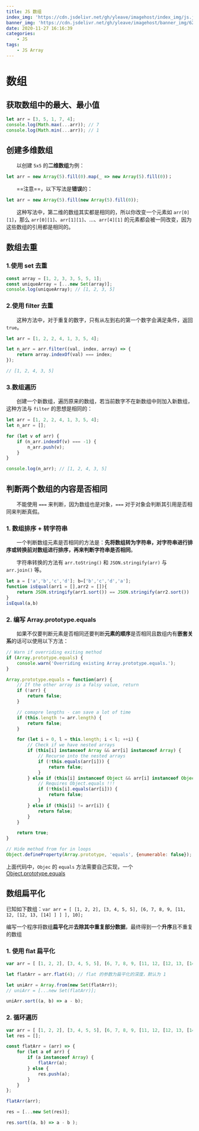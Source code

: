 ```yaml
---
title: JS 数组
index_img: 'https://cdn.jsdelivr.net/gh/yleave/imagehost/index_img/js.jpg'
banner_img: 'https://cdn.jsdelivr.net/gh/yleave/imagehost/banner_img/62.jpg'
date: 2020-11-27 16:16:39
categories:
    - JS
tags:
    - JS Array
---
```



# 数组

## 获取数组中的最大、最小值

```js
let arr = [3, 5, 1, 7, 4];
console.log(Math.max(...arr)); // 7
console.log(Math.min(...arr)); // 1
```

## 创建多维数组

&emsp;&emsp;以创建 `5x5` 的**二维数组**为例：

```js
let arr = new Array(5).fill(0).map(_ => new Array(5).fill(0))；
```

&emsp;&emsp;==注意==，以下写法是**错误**的：

```js
let arr = new Array(5).fill(new Array(5).fill(0));
```

&emsp;&emsp;这种写法中，第二维的数组其实都是相同的，所以你改变一个元素如 `arr[0][1]`，那么 `arr[0][1]`、`arr[1][1]`、...、`arr[4][1]` 的元素都会被一同改变，因为这些数组的引用都是相同的。

## 数组去重

### 1.使用 set 去重

```js
const array = [1, 2, 3, 3, 5, 5, 1];
const uniqueArray = [...new Set(array)];
console.log(uniqueArray); // [1, 2, 3, 5]
```

### 2.使用 filter 去重

&emsp;&emsp;这种方法中，对于重复的数字，只有从左到右的第一个数字会满足条件，返回 `true`。

```js
let arr = [1, 2, 2, 4, 1, 3, 5, 4];

let n_arr = arr.filter((val, index, array) => {
    return array.indexOf(val) === index;
});

// [1, 2, 4, 3, 5]
```

### 3.数组遍历

&emsp;&emsp;创建一个新数组，遍历原来的数组，若当前数字不在新数组中则加入新数组，这种方法与 `filter` 的思想是相同的：

```js
let arr = [1, 2, 2, 4, 1, 3, 5, 4];
let n_arr = [];

for (let v of arr) {
    if (n_arr.indexOf(v) === -1) {
        n_arr.push(v);
    }
}

console.log(n_arr); // [1, 2, 4, 3, 5]
```

## 判断两个数组的内容是否相同

&emsp;&emsp;不能使用 `===` 来判断，因为数组也是对象，`===` 对于对象会判断其引用是否相同来判断真假。

### 1. 数组排序 + 转字符串

&emsp;&emsp;一个判断数组元素是否相同的方法是：**先将数组转为字符串，对字符串进行排序或转换前对数组进行排序，再来判断字符串是否相同**。

&emsp;&emsp;字符串转换的方法有 `arr.toString()` 和 `JSON.stringify(arr)` 与 `arr.join()` 等。

```js
let a = ['a','b','c','d']; b=['b','c','d','a'];
function isEqual(arr1 = [],arr2 = []){
    return JSON.stringify(arr1.sort()) == JSON.stringify(arr2.sort())
}
isEqual(a,b)
```

### 2. 编写 Array.prototype.equals

&emsp;&emsp;如果不仅要判断元素是否相同还要判断**元素的顺序**是否相同且数组内有**嵌套关系**的话可以使用以下方法：

```js
// Warn if overriding exiting method
if (Array.prototype.equals) {
    console.warn('Overriding existing Array.prototype.equals.');
}

Array.prototype.equals = function(arr) {
    // If the other array is a falsy value, return
    if (!arr) {
        return false;
    }

    // comapre lengths - can save a lot of time
    if (this.length != arr.length) {
        return false;
    }

    for (let i = 0, l = this.length; i < l; ++i) {
        // Check if we have nested arrays
        if (this[i] instanceof Array && arr[i] instanceof Array) {
            // Recurse into the nested arrays
            if (!this.equals(arr[i])) {
                return false;
            }
        } else if (this[i] instanceof Object && arr[i] instanceof Object) {
            // Requires Object.equals !!!
            if (!this[i].equals(arr[i])) {
                return false;
            }
        } else if (this[i] != arr[i]) {
            return false;
        }
    }

    return true;
}

// Hide method from for in loops
Object.defineProperty(Array.prototype, 'equals', {enumerable: false});
```

上面代码中，`Objec` 的 `equals` 方法需要自己实现，一个 [Object.prototype.equals](https://yleave.top/2020/11/27/JS/JS-%E5%AF%B9%E8%B1%A1/#%E6%AF%94%E8%BE%83%E5%AF%B9%E8%B1%A1%E4%B8%AD%E7%9A%84%E5%86%85%E5%AE%B9%E6%98%AF%E5%90%A6%E7%9B%B8%E5%90%8C%E7%BC%96%E5%86%99-objectequals-%E5%87%BD%E6%95%B0)



## 数组扁平化

已知如下数组：`var arr = [ [1, 2, 2], [3, 4, 5, 5], [6, 7, 8, 9, [11, 12, [12, 13, [14] ] ] ], 10];`

编写一个程序将数组**扁平化**并**去除其中重复部分数据**，最终得到一个**升序**且不重复的数组

### 1. 使用 flat 扁平化

```js
var arr = [ [1, 2, 2], [3, 4, 5, 5], [6, 7, 8, 9, [11, 12, [12, 13, [14] ] ] ], 10];

let flatArr = arr.flat(4); // flat 的参数为扁平化的深度，默认为 1

let uniArr = Array.from(new Set(flatArr));
// uniArr = [...new Set(flatArr)];

uniArr.sort((a, b) => a - b);
```

### 2. 循环遍历

```js
var arr = [ [1, 2, 2], [3, 4, 5, 5], [6, 7, 8, 9, [11, 12, [12, 13, [14] ] ] ], 10];
let res = [];

const flatArr = (arr) => {
    for (let a of arr) {
        if (a instanceof Array) {
            flatArr(a);
        } else {
            res.push(a);
        }
    }
};

flatArr(arr);

res = [...new Set(res)];

res.sort((a, b) => a - b );
```







































